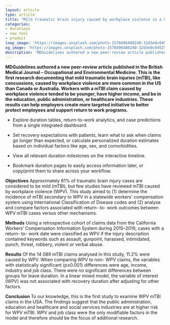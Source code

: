 ```yaml
---
layout: article
type: article
title: "Mild traumatic brain injury caused by workplace violence in a US workers’ compensation system"
categories:
- durations
- new tool
- product
loop_image: 'https://images.unsplash.com/photo-1578496480240-32d3e0c04525'
og_image: 'https://images.unsplash.com/photo-1578496480240-32d3e0c04525'
description: 'MDGuidelines authored a new peer-review article published in the British Medical Journal – Occupational and Environmental Medicine. This is the first research documenting that mild traumatic brain injuries (mTBI), like concussions, caused by workplace violence are more common in the US than Canada or Australia. Workers with a mTBI claim caused by workplace violence tended to be younger, have higher income, and be in the education, public administration, or healthcare industries. These results can help employers create more targeted initiative to better protect employees and support return to work programs.'
---
```

**MDGuidelines authored a new peer-review article published in the British Medical Journal – Occupational and Environmental Medicine. This is the first research documenting that mild traumatic brain injuries (mTBI), like concussions, caused by workplace violence are more common in the US than Canada or Australia. Workers with a mTBI claim caused by workplace violence tended to be younger, have higher income, and be in the education, public administration, or healthcare industries. These results can help employers create more targeted initiative to better protect employees and support return to work programs.**

- Explore duration tables, return-to-work analytics, and case predictions from a single integrated dashboard.

- Set recovery expectations with patients, learn what to ask when claims go longer than expected, or calculate personalized duration estimates based on individual factors like age, sex, and comorbidities.

- View all relevant duration milestones on the interactive timeline.

- Bookmark duration pages to easily access information later, or copy/print them to share across your workflow.

**Objectives** Approximately 81% of traumatic brain injury cases are considered to be mild (mTBI), but few studies have reviewed mTBI caused by workplace violence (WPV). This study aimed to (1) determine the incidence of mTBI secondary to WPV in a statewide workers’ compensation system using International Classification of Disease codes and (2) analyse and compare factors associated with return- to- work outcomes between WPV mTBI cases versus other mechanisms.

**Methods** Using a retrospective cohort of claims data from the California Workers’ Compensation Information System during 2015–2019, cases with a return- to- work date were classified as WPV if the injury description contained keywords such as assault, gunpoint, harassed, intimidated, punch, threat, robbery, violent or verbal abuse.

**Results** Of the 14 089 mTBI claims analysed in this study, 11.2% were caused by WPV. When comparing WPV to non- WPV claims, the variables with statistically significant (p≤0.001) differences were age, income, industry and job class. There were no significant differences between groups for leave duration. In a linear mixed model, the variable of interest (WPV) was not associated with recovery duration after adjusting for other factors.

**Conclusion** To our knowledge, this is the first study to examine WPV mTBI claims in the USA. The findings suggest that the public administration, education and healthcare and social services industries are at higher risk for WPV mTBI. WPV and job class were the only modifiable factors in the model and therefore should be the focus of additional research.